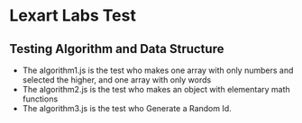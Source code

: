 # Lexart Labs Test
## Testing Algorithm and Data Structure

- The algorithm1.js is the test who makes one array with only numbers and selected the higher, and one array with only words
- The algorithm2.js is the test who makes an object with elementary math functions
- The algorithm3.js is the test who Generate a Random Id.

